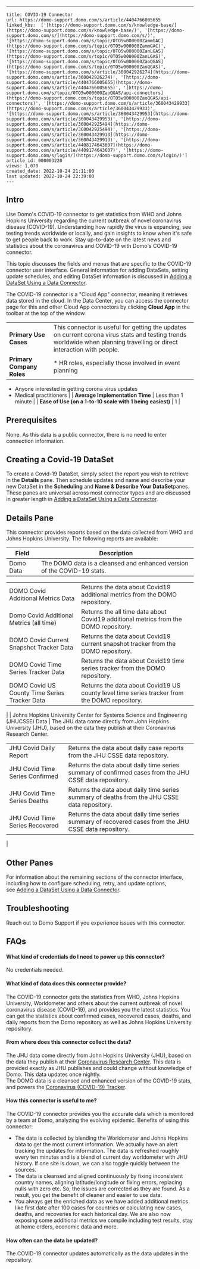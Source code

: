 ---
    title: COVID-19 Connector
    url: https://domo-support.domo.com/s/article/4404766005655
    linked_kbs:  ['[https://domo-support.domo.com/s/knowledge-base/](https://domo-support.domo.com/s/knowledge-base/)', '[https://domo-support.domo.com/s/](https://domo-support.domo.com/s/)', '[https://domo-support.domo.com/s/topic/0TO5w000000ZammGAC](https://domo-support.domo.com/s/topic/0TO5w000000ZammGAC)', '[https://domo-support.domo.com/s/topic/0TO5w000000ZanLGAS](https://domo-support.domo.com/s/topic/0TO5w000000ZanLGAS)', '[https://domo-support.domo.com/s/topic/0TO5w000000ZaoQGAS](https://domo-support.domo.com/s/topic/0TO5w000000ZaoQGAS)', '[https://domo-support.domo.com/s/article/360042926274](https://domo-support.domo.com/s/article/360042926274)', '[https://domo-support.domo.com/s/article/4404766005655](https://domo-support.domo.com/s/article/4404766005655)', '[https://domo-support.domo.com/s/topic/0TO5w000000ZaoQGAS/api-connectors](https://domo-support.domo.com/s/topic/0TO5w000000ZaoQGAS/api-connectors)', '[https://domo-support.domo.com/s/article/360043429933](https://domo-support.domo.com/s/article/360043429933)', '[https://domo-support.domo.com/s/article/360043429953](https://domo-support.domo.com/s/article/360043429953)', '[https://domo-support.domo.com/s/article/360042925494](https://domo-support.domo.com/s/article/360042925494)', '[https://domo-support.domo.com/s/article/360043429913](https://domo-support.domo.com/s/article/360043429913)', '[https://domo-support.domo.com/s/article/4408174643607](https://domo-support.domo.com/s/article/4408174643607)', '[https://domo-support.domo.com/s/login/](https://domo-support.domo.com/s/login/)']
    article_id: 000003220
    views: 1,070
    created_date: 2022-10-24 21:11:00
    last updated: 2022-10-24 22:39:00
    ---



Intro
-----


Use Domo's COVID-19 connector to get statistics from WHO and Johns Hopkins University regarding the current outbreak of novel coronavirus disease (COVID-19). Understanding how rapidly the virus is expanding, see testing trends worldwide or locally, and gain insights to know when it's safe to get people back to work. Stay up-to-date on the latest news and statistics about the coronavirus and COVID-19 with Domo's COVID-19 connector.


This topic discusses the fields and menus that are specific to the COVID-19 connector user interface. General information for adding DataSets, setting update schedules, and editing DataSet information is discussed in [Adding a DataSet Using a Data Connector](/s/article/360042926274 "Adding a DataSet Using a Data Connector").


The COVID-19 connector is a "Cloud App" connector, meaning it retrieves data stored in the cloud. In the Data Center, you can access the connector page for this and other Cloud App connectors by clicking **Cloud App** in the toolbar at the top of the window.




|  |  |
| --- | --- |
| **Primary Use Cases** | This connector is useful for getting the updates on current corona virus stats and testing trends worldwide when planning travelling or direct interaction with people. |
| **Primary Company Roles** | * HR roles, especially those involved in event planning
* Anyone interested in getting corona virus updates
* Medical practitioners
 |
| **Average Implementation Time** | Less than 1 minute |
| **Ease of Use (on a 1-to-10 scale with 1 being easiest)** | 1 |


Prerequisites
-------------


None. As this data is a public connector, there is no need to enter connection information.


Creating a Covid-19 DataSet
---------------------------


To create a Covid-19 DataSet, simply select the report you wish to retrieve in the **Details** pane. Then schedule updates and name and describe your new DataSet in the **Scheduling** and **Name & Describe Your DataSet**panes. These panes are universal across most connector types and are discussed in greater length in [Adding a DataSet Using a Data Connector](/s/article/360042926274 "Adding a DataSet Using a Data Connector").


Details Pane
------------


This connector provides reports based on the data collected from WHO and Johns Hopkins University. The following reports are available:






| Field | Description |
| --- | --- |
| Domo Data | The DOMO data is a cleansed and enhanced version of the COVID-19 stats.

|  |  |
| --- | --- |
| DOMO Covid Additional Metrics Data | Returns the data about Covid19 additional metrics from the DOMO repository. |
| Domo Covid Additional Metrics (all time) | Returns the all time data about Covid19 additional metrics from the DOMO repository. |
| DOMO Covid Current Snapshot Tracker Data | Returns the data about Covid19 current snapshot tracker from the DOMO repository. |
| DOMO Covid Time Series Tracker Data | Returns the data about Covid19 time series tracker from the DOMO repository. |
| DOMO Covid US County Time Series Tracker Data | Returns the data about Covid19 US county level time series tracker from the DOMO repository. |

 |
| Johns Hopkins University Center for Systems Science and Engineering (JHUCSSE) Data | The JHU data come directly from John Hopkins University (JHU), based on the data they publish at their Coronavirus Research Center.

|  |  |
| --- | --- |
| JHU Covid Daily Report | Returns the data about daily case reports from the JHU CSSE data repository. |
| JHU Covid Time Series Confirmed | Returns the data about daily time series summary of confirmed cases from the JHU CSSE data repository. |
| JHU Covid Time Series Deaths | Returns the data about daily time series summary of deaths from the JHU CSSE data repository. |
| JHU Covid Time Series Recovered | Returns the data about daily time series summary of recovered cases from the JHU CSSE data repository. |

 |



Other Panes
-----------


For information about the remaining sections of the connector interface, including how to configure scheduling, retry, and update options, see [Adding a DataSet Using a Data Connector](/s/article/360042926274 "Adding a DataSet Using a Data Connector").


Troubleshooting
---------------


Reach out to Domo Support if you experience issues with this connector.


FAQs
----


#### What kind of credentials do I need to power up this connector?


No credentials needed.


#### What kind of data does this connector provide?


The COVID-19 connector gets the statistics from WHO, Johns Hopkins University, Worldometer and others about the current outbreak of novel coronavirus disease (COVID-19), and provides you the latest statistics. You can get the statistics about confirmed cases, recovered cases, deaths, and daily reports from the Domo repository as well as Johns Hopkins University repository.


#### From where does this connector collect the data?


The JHU data come directly from John Hopkins University (JHU), based on the data they publish at their [Coronavirus Research Center](https://coronavirus.jhu.edu/map.html). This data is provided exactly as JHU publishes and could change without knowledge of Domo. This data updates once nightly.  
The DOMO data is a cleansed and enhanced version of the COVID-19 stats, and powers the [Coronavirus (COVID-19) Tracker](https://www.domo.com/covid19/daily-pulse/).


#### How this connector is useful to me?


The COVID-19 connector provides you the accurate data which is monitored by a team at Domo, analyzing the evolving epidemic. Benefits of using this connector:


* The data is collected by blending the Worldometer and Johns Hopkins data to get the most current information. We actually have an alert tracking the updates for information. The data is refreshed roughly every ten minutes and is a blend of current day worldometer with JHU history. If one site is down, we can also toggle quickly between the sources.
* The data is cleansed and aligned continuously by fixing inconsistent country names, aligning latitude/longitude or fixing errors, replacing nulls with zero etc. So, the issues are corrected as they are found. As a result, you get the benefit of cleaner and easier to use data.
* You always get the enriched data as we have added additional metrics like first date after 100 cases for countries or calculating new cases, deaths, and recoveries for each historical day. We are also now exposing some additional metrics we compile including test results, stay at home orders, economic data and more.


#### How often can the data be updated?


The COVID-19 connector updates automatically as the data updates in the repository.

